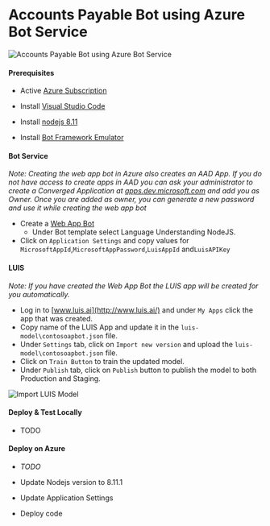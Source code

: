 # Accounts Payable Bot using Azure Bot Service

![Accounts Payable Bot using Azure Bot Service](https://raw.githubusercontent.com/jomit/ap-bot/master/images/architecture.png)

#### Prerequisites
 
- Active [Azure Subscription](https://azure.microsoft.com/en-us/free)

- Install [Visual Studio Code](https://code.visualstudio.com/)

- Install [nodejs 8.11](https://nodejs.org/en/)

- Install [Bot Framework Emulator](https://github.com/Microsoft/BotFramework-Emulator/releases)

#### Bot Service

*Note: Creating the web app bot in Azure also creates an AAD App. If you do not have access to create apps in AAD you can ask your administrator to create a Converged Application at [apps.dev.microsoft.com](https://apps.dev.microsoft.com/) and add you as Owner. Once you are added as owner, you can generate a new password and use it while creating the web app bot*

- Create a [Web App Bot](https://docs.microsoft.com/en-us/azure/bot-service/bot-service-quickstart?view=azure-bot-service-3.0)
    - Under Bot template select Language Understanding NodeJS.
- Click on `Application Settings` and copy values for `MicrosoftAppId`,`MicrosoftAppPassword`,`LuisAppId` and`LuisAPIKey`

#### LUIS

*Note: If you have created the Web App Bot the LUIS app will be created for you automatically.*

- Log in to [www.luis.ai](http://www.luis.ai/) and under `My Apps` click the app that was created.
- Copy name of the LUIS App and update it in the `luis-model\contosoapbot.json` file.
- Under `Settings` tab, click on `Import new version` and upload the `luis-model\contosoapbot.json` file.
- Click on `Train Button` to train the updated model.
- Under `Publish` tab, click on `Publish` button to publish the model to both Production and Staging. 

![Import LUIS Model](https://raw.githubusercontent.com/jomit/ap-bot/master/images/import-luis-model.png)

#### Deploy & Test Locally

- TODO

#### Deploy on Azure

- *TODO*

- Update Nodejs version to 8.11.1
- Update Application Settings
- Deploy code

